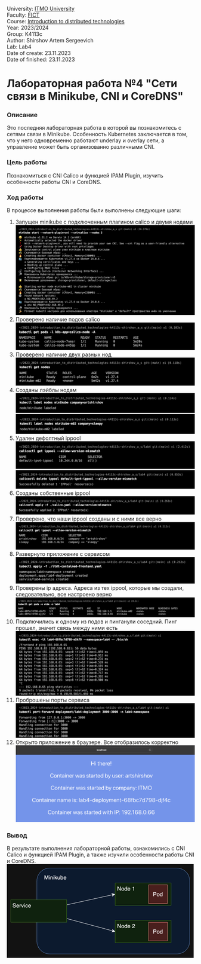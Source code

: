 University: [ITMO University](https://itmo.ru/ru/) <br>
Faculty: [FICT](https://fict.itmo.ru) <br>
Course: [Introduction to distributed technologies](https://github.com/itmo-ict-faculty/introduction-to-distributed-technologies) <br>
Year: 2023/2024 <br>
Group: K4113c <br>
Author: Shirshov Artem Sergeevich <br>
Lab: Lab4 <br>
Date of create: 23.11.2023 <br>
Date of finished: 23.11.2023 <br>

# Лабораторная работа №4 "Сети связи в Minikube, CNI и CoreDNS"
### Описание
Это последняя лабораторная работа в которой вы познакомитесь с сетями связи в Minikube. Особенность Kubernetes заключается в том, что у него одновременно работают underlay и overlay сети, а управление может быть организованно различными CNI.

### Цель работы
Познакомиться с CNI Calico и функцией IPAM Plugin, изучить особенности работы CNI и CoreDNS.

### Ход работы
В процессе выполнения работы были выполнены следующие шаги:
1. Запущен minikube с подключенным плагином calico и двумя нодами <br>
![image](images/picture1.png)
2. Проверено наличие подов calico <br>
![image](images/picture2.png)
3. Проверено наличие двух разных нод <br>
![image](images/picture3.png)
4. Созданы лэйблы нодам <br>
![image](images/picture4.1.png)
![image](images/picture4.2.png)
5. Удален дефолтный ippool <br>
![image](images/picture5.1.png)
![image](images/picture5.2.png)
6. Созданы собственные ippool <br>
![image](images/picture6.png)
7. Проверено, что наши ippool созданы и с ними все верно <br>
![image](images/picture7.png)
8. Развернуто приложение с сервисом <br>
![image](images/picture8.png)
9. Проверены ip адреса. Адреса из тех ippool, которые мы создали, следовательно, все настроено верно <br>
![image](images/picture9.png)
10. Подключились к одному из подов и пинганули соседний. Пинг прошел, значит связь между ними есть <br>
![image](images/picture10.png)
11. Проброшены порты сервиса <br>
![image](images/picture11.png)
12. Открыто приложение в браузере. Все отобразилось корректно <br>
![image](images/picture12.png)

### Вывод
В результате выполнения лабораторной работы, ознакомились с CNI Calico и функцией IPAM Plugin, а также изучили особенности работы CNI и CoreDNS. <br>
![image](images/picture13.png)